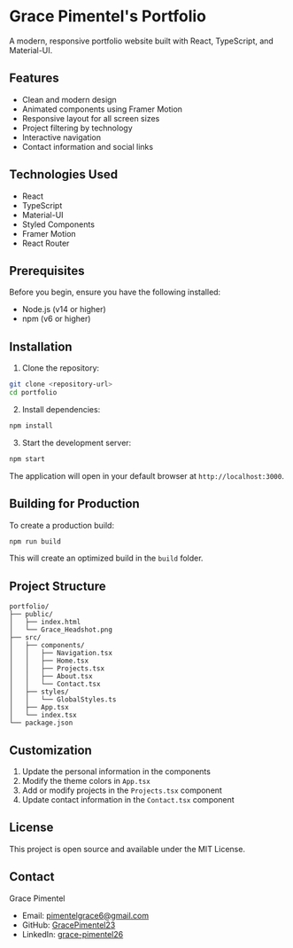 # Grace Pimentel's Portfolio

A modern, responsive portfolio website built with React, TypeScript, and Material-UI.

## Features

- Clean and modern design
- Animated components using Framer Motion
- Responsive layout for all screen sizes
- Project filtering by technology
- Interactive navigation
- Contact information and social links

## Technologies Used

- React
- TypeScript
- Material-UI
- Styled Components
- Framer Motion
- React Router

## Prerequisites

Before you begin, ensure you have the following installed:
- Node.js (v14 or higher)
- npm (v6 or higher)

## Installation

1. Clone the repository:
```bash
git clone <repository-url>
cd portfolio
```

2. Install dependencies:
```bash
npm install
```

3. Start the development server:
```bash
npm start
```

The application will open in your default browser at `http://localhost:3000`.

## Building for Production

To create a production build:

```bash
npm run build
```

This will create an optimized build in the `build` folder.

## Project Structure

```
portfolio/
├── public/
│   ├── index.html
│   └── Grace_Headshot.png
├── src/
│   ├── components/
│   │   ├── Navigation.tsx
│   │   ├── Home.tsx
│   │   ├── Projects.tsx
│   │   ├── About.tsx
│   │   └── Contact.tsx
│   ├── styles/
│   │   └── GlobalStyles.ts
│   ├── App.tsx
│   └── index.tsx
└── package.json
```

## Customization

1. Update the personal information in the components
2. Modify the theme colors in `App.tsx`
3. Add or modify projects in the `Projects.tsx` component
4. Update contact information in the `Contact.tsx` component

## License

This project is open source and available under the MIT License.

## Contact

Grace Pimentel
- Email: pimentelgrace6@gmail.com
- GitHub: [GracePimentel23](https://github.com/GracePimentel23/)
- LinkedIn: [grace-pimentel26](https://www.linkedin.com/in/grace-pimentel26)
